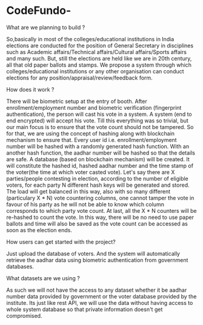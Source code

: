# CodeFundo-

What are we planning to build ?

So,basically in most of the colleges/educational institutions in India elections are conducted for the position of 
General Secretary in disciplines such as Academic affairs/Technical affairs/Cultural affairs/Sports affairs and many such. But, 
still the elections are held like we are in 20th century, all that old paper ballots and stamps. We propose a system through
which colleges/educational institutions or any other organisation can conduct elections for any position/appraisal/review/feedback form.

How does it work ?

There will be biometric setup at the entry of booth. After enrollment/employment number and biometric verification (fingerprint authentication),
the person will cast his vote in a system. A system (end to end encrypted) will accept his vote. Till this everything was so trivial, but 
our main focus is to ensure that the vote count should not be tampered. So for that, we are using the concept of hashing along with blockchain
mechanism to ensure that. Every user id i.e. enrollment/employment number will be hashed with a randomly generated hash function.
With an another hash function, the aadhar number will be hashed so that the details are safe. A database (based on blockchain mechanism) 
will be created. It will constitute the hashed id, hashed aadhar number and the time stamp of the voter(the time at which voter casted vote). Let's say there are X parties/people contesting in election, according to the number of eligible voters, for each party N different hash keys will be generated and stored.
The load will get balanced in this way, also with so many different (particulary X * N) vote countering columns, one cannot tamper the vote in favour of
his party as he will not be able to know which column corresponds to which party vote count. At last, all the X * N counters will be re-hashed to count the vote.
In this way, there will be no need to use paper ballots and time will also be saved as the vote count can be accessed as soon as the election ends.

How users can get started with the project?

Just upload the database of voters. And the system will automatically retrieve the aadhar data using biometric authentication from government databases.

What datasets are we using ? 

As such we will not have the access to any dataset whether it be aadhar number data provided by government or the voter database provided by the institute.
Its just like rest API, we will use the data without having access to whole system database so that private information doesn't get compromised.


